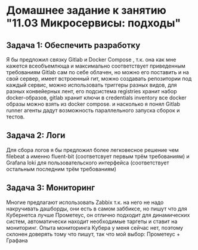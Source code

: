 # Домашнее задание к занятию "11.03 Микросервисы: подходы"

## Задача 1: Обеспечить разработку

Я бы предложил связку Gitlab и Docker Compose , т.к. она как мне кажется всеобъемлюща и максимально соответствует приведенным требованиям
Gitlab сам по себе облачен, но можно его поставить и на свой сервер, имеет встроенный гит, можно создавать репозитории под каждый сервис,
можно использовать триггеры разных видов, для разных конвейерных лент, его подсистема registries хранит набор docker-образов, gitlab хранит ключи в credentials inventory
все docker образы можно взять из docker compose.  и насколько я понял Gitlab runner агенты дадут возможность параллельного запуска сборок и тестов.

## Задача 2: Логи

Для сбора логов я бы предложил более легковесное решение чем filebeat а именно fluent-bit (соответсвует первым трём требованиям) и Grafana loki для пользовательского
 интерфейса (соответствует остальным последним трём требованиям)

## Задача 3: Мониторинг

Многие предлагают использовать Zabbix т.к. на него не надо накручивать дашборды,  они есть в самом заббиксе, но пишут что для Кубернетса лучше Прометеус, он отлично подходит для динамических систем, автоматически находит необходимые таргеты и ставит на мониторинг. Опыта мониторинга Кубера у меня сейчас нет, поэтому склонен доверять тому что пишут, так что  мой выбор:
Прометеус + Графана
